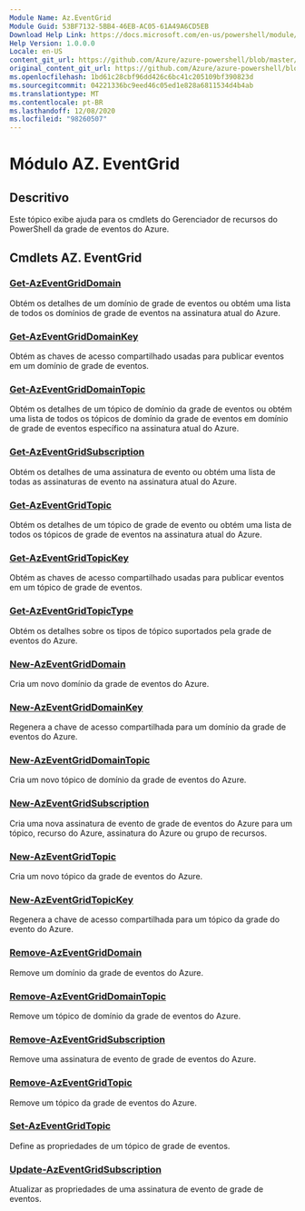 ```yaml
---
Module Name: Az.EventGrid
Module Guid: 53BF7132-5BB4-46EB-AC05-61A49A6CD5EB
Download Help Link: https://docs.microsoft.com/en-us/powershell/module/az.eventgrid
Help Version: 1.0.0.0
Locale: en-US
content_git_url: https://github.com/Azure/azure-powershell/blob/master/src/EventGrid/EventGrid/help/Az.EventGrid.md
original_content_git_url: https://github.com/Azure/azure-powershell/blob/master/src/EventGrid/EventGrid/help/Az.EventGrid.md
ms.openlocfilehash: 1bd61c28cbf96dd426c6bc41c205109bf390823d
ms.sourcegitcommit: 04221336bc9eed46c05ed1e828a6811534d4b4ab
ms.translationtype: MT
ms.contentlocale: pt-BR
ms.lasthandoff: 12/08/2020
ms.locfileid: "98260507"
---
```

# Módulo AZ. EventGrid
## Descritivo
Este tópico exibe ajuda para os cmdlets do Gerenciador de recursos do PowerShell da grade de eventos do Azure.

## Cmdlets AZ. EventGrid
### [Get-AzEventGridDomain](Get-AzEventGridDomain.md)
Obtém os detalhes de um domínio de grade de eventos ou obtém uma lista de todos os domínios de grade de eventos na assinatura atual do Azure.

### [Get-AzEventGridDomainKey](Get-AzEventGridDomainKey.md)
Obtém as chaves de acesso compartilhado usadas para publicar eventos em um domínio de grade de eventos.

### [Get-AzEventGridDomainTopic](Get-AzEventGridDomainTopic.md)
Obtém os detalhes de um tópico de domínio da grade de eventos ou obtém uma lista de todos os tópicos de domínio da grade de eventos em domínio de grade de eventos específico na assinatura atual do Azure.

### [Get-AzEventGridSubscription](Get-AzEventGridSubscription.md)
Obtém os detalhes de uma assinatura de evento ou obtém uma lista de todas as assinaturas de evento na assinatura atual do Azure.

### [Get-AzEventGridTopic](Get-AzEventGridTopic.md)
Obtém os detalhes de um tópico de grade de evento ou obtém uma lista de todos os tópicos de grade de eventos na assinatura atual do Azure.

### [Get-AzEventGridTopicKey](Get-AzEventGridTopicKey.md)
Obtém as chaves de acesso compartilhado usadas para publicar eventos em um tópico de grade de eventos.

### [Get-AzEventGridTopicType](Get-AzEventGridTopicType.md)
Obtém os detalhes sobre os tipos de tópico suportados pela grade de eventos do Azure.

### [New-AzEventGridDomain](New-AzEventGridDomain.md)
Cria um novo domínio da grade de eventos do Azure.

### [New-AzEventGridDomainKey](New-AzEventGridDomainKey.md)
Regenera a chave de acesso compartilhada para um domínio da grade de eventos do Azure.

### [New-AzEventGridDomainTopic](New-AzEventGridDomainTopic.md)
Cria um novo tópico de domínio da grade de eventos do Azure.

### [New-AzEventGridSubscription](New-AzEventGridSubscription.md)
Cria uma nova assinatura de evento de grade de eventos do Azure para um tópico, recurso do Azure, assinatura do Azure ou grupo de recursos.

### [New-AzEventGridTopic](New-AzEventGridTopic.md)
Cria um novo tópico da grade de eventos do Azure.

### [New-AzEventGridTopicKey](New-AzEventGridTopicKey.md)
Regenera a chave de acesso compartilhada para um tópico da grade do evento do Azure.

### [Remove-AzEventGridDomain](Remove-AzEventGridDomain.md)
Remove um domínio da grade de eventos do Azure.

### [Remove-AzEventGridDomainTopic](Remove-AzEventGridDomainTopic.md)
Remove um tópico de domínio da grade de eventos do Azure.

### [Remove-AzEventGridSubscription](Remove-AzEventGridSubscription.md)
Remove uma assinatura de evento de grade de eventos do Azure.

### [Remove-AzEventGridTopic](Remove-AzEventGridTopic.md)
Remove um tópico da grade de eventos do Azure.

### [Set-AzEventGridTopic](Set-AzEventGridTopic.md)
Define as propriedades de um tópico de grade de eventos.

### [Update-AzEventGridSubscription](Update-AzEventGridSubscription.md)
Atualizar as propriedades de uma assinatura de evento de grade de eventos.


